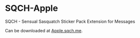 # SQCH-Apple
SQCH - Sensual Sasquatch Sticker Pack Extension for Messages

Can be downloaded at [Apple.sqch.me](https://apple.sqch.me).
